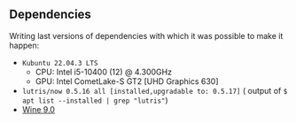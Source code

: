 
## Dependencies

Writing last versions of dependencies with which it was possible to make it happen:

- `Kubuntu 22.04.3 LTS`
    - CPU: Intel i5-10400 (12) @ 4.300GHz
    - GPU: Intel CometLake-S GT2 [UHD Graphics 630]
- `lutris/now 0.5.16 all [installed,upgradable to: 0.5.17]` ( output of `$ apt list --installed | grep "lutris"`)
- [Wine 9.0](<https://github.com/Kron4ek/Wine-Builds/releases/download/9.0/wine-9.0-amd64.tar.xz>)
